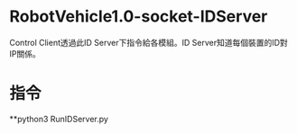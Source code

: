 # RobotVehicle1.0-socket-IDServer
Control Client透過此ID Server下指令給各模組。ID Server知道每個裝置的ID對IP關係。
# 指令
**python3 RunIDServer.py
